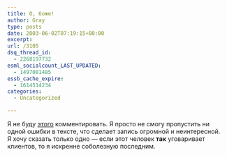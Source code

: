 ```yaml
---
title: О, боже!
author: Gray
type: posts
date: 2003-06-02T07:19:15+00:00
excerpt:
url: /3105
dsq_thread_id:
  - 2268197732
esml_socialcount_LAST_UPDATED:
  - 1497081485
essb_cache_expire:
  - 1614514234
categories:
  - Uncategorized

---
```








Я не буду <a href="http://www.webpromo.com.ua/news/14.html" target="_blank">этого</a> комментировать. Я просто не смогу пропустить ни одной ошибки в тексте, что сделает запись огромной и неинтересной.  
Я хочу сказать только одно &#8212; если этот человек **так** уговаривает клиентов, то я искренне соболезную последним.